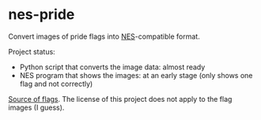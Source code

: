# nes-pride
Convert images of pride flags into [NES](https://en.wikipedia.org/wiki/Nintendo_Entertainment_System)-compatible format.

Project status:
* Python script that converts the image data: almost ready
* NES program that shows the images: at an early stage (only shows one flag and not correctly)

[Source of flags](https://en.wikipedia.org/wiki/Pride_flag#Gallery). The license of this project does not apply to the flag images (I guess).
